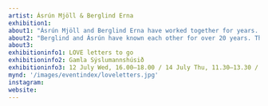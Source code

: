 ```yaml
---
artist: Ásrún Mjöll & Berglind Erna
exhibition1: 
about1: "Ásrún Mjöll and Berglind Erna have worked together for years. They have planned performances, eaten desserts and renovated public spaces. Berglind Erna is a visual artist, writer, translator and a teacher.  Ásrún Mjöll is a carpenter, EMT and local government representative who studies Anthropology at the University of Iceland."
about2: "Berglind and Ásrún have known each other for over 20 years. Their paths have crossed on many occasions and in many ways  throughout the years. They have seen the world together; visited Central America to research ways of life and ways of eating. Both Berglind and Ásrún are passionate about love and matters of the heart and for this reason they set out on a journey to Mexico in search of a recipe for an ancient love elixir. Recently they visited Paris, the city of love, together, in order to gain insight into the various ways in which French youngsters deal with amour. In all their travels around the world, together and apart, Berglind and Ásrún have used the methods of the letter to keep in touch with each other and loved ones."
about3: 
exhibitioninfo1: LOVE letters to go 
exhibitioninfo2: Gamla Sýslumannshúsið
exhibitioninfo3: 12 July Wed, 16.00–18.00 / 14 July Thu, 11.30–13.30 / 15 July Fri, 12.00–15.00
mynd: '/images/eventindex/loveletters.jpg'
instagram: 
website: 
---
```

